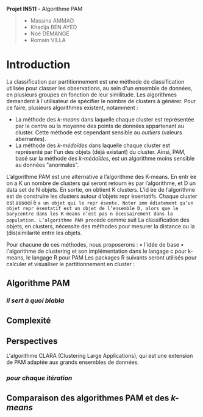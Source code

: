 **Projet IN511** - Algorithme PAM
> - Massina AMMAD
> - Khadija BEN AYED
> - Noé DEMANGE
> - Romain VILLA

# Introduction
La classification par partitionnement est une méthode de classification utilisée pour classer les observations, au sein d'un ensemble de données, en plusieurs groupes en fonction de leur similitude. Les algorithmes demandent à l'utilisateur de spécifier le nombre de clusters à générer.
Pour ce faire, plusieurs algorithmes existent, notamment :
- La méthode des _k-means_ dans laquelle chaque cluster est représentée par le centre ou la moyenne des points de données appartenant au cluster. Cette méthode est cependant sensible au _outliers_ (valeurs aberrantes).
- La méthode des _k-médoïdes_ dans laquelle chaque cluster est représenté par l'un des objets (déjà existant) du cluster. Ainsi, PAM, basé sur la méthode des _k-médoïdes_, est un algorithme moins sensible au données "anormales".

L’algorithme PAM est une alternative à l’algorithme des K-means. En entr ́ee on a K un nombre de clusters qui seront retourn ́es par l’algorithme, et D un data set de N objets. En sortie, on obtient K clusters. L’id ́ee de l’algorithme est de construire les clusters autour d’objets repr ́esentatifs. Chaque cluster est associ ́e `a un objet qui le repr ́esente. Noter imm ́ediatement qu’un objet repr ́esentatif est un objet de l’ensemble D, alors que le barycentre dans les K-means n’est pas n ́ecessairement dans la population. L’algorithme PAM proc`ede comme suit
La classification des objets, en clusters, nécessite des méthodes pour mesurer la distance ou la (dis)similarité entre les objets. 

Pour chacune de ces méthodes, nous proposerons :
• l'idée de base
• l'algorithme de clustering et son implémentation dans le langage c pour k-means, le langage R pour PAM
Les packages R suivants seront utilisés pour calculer et visualiser le partitionnement en cluster :

## Algorithme PAM

### *il sert à quoi blabla*

## Complexité

## Perspectives 
L'algorithme CLARA (Clustering Large Applications), qui est une extension de PAM adaptée aux grands ensembles de données.

### *pour chaque itération*

## Comparaison des algorithmes PAM et des *k-means*
